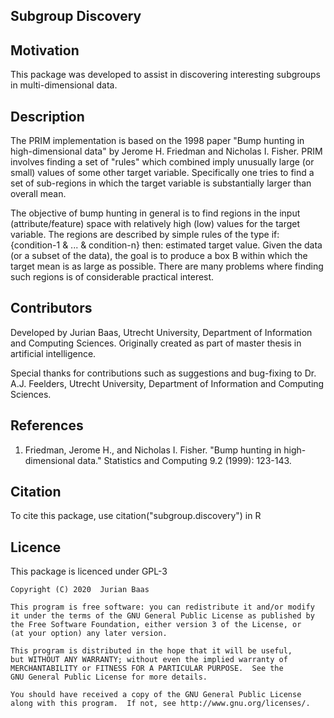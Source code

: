 ## Subgroup Discovery

## Motivation

This package was developed to assist in discovering interesting subgroups in multi-dimensional data. 

## Description

The PRIM implementation is based on the 1998 paper "Bump hunting in high-dimensional data" by Jerome H. Friedman and Nicholas I. Fisher. PRIM involves finding a set of "rules" which combined imply unusually large (or small) values of some other target variable. Specifically one tries to find a set of sub-regions in which the target variable is substantially larger than overall mean. 

The objective of bump hunting in general is to find regions in the input (attribute/feature) space with relatively high (low) values for the target variable. The regions are described by simple rules of the type if: {condition-1 & ... & condition-n} then: estimated target value. Given the data (or a subset of the data), the goal is to produce a box B within which the target mean is as large as possible. There are many problems where finding such regions is of considerable practical interest.  

## Contributors

Developed by Jurian Baas, Utrecht University, Department of Information and Computing Sciences. Originally created as part of master thesis in artificial intelligence.

Special thanks for contributions such as suggestions and bug-fixing to Dr. A.J. Feelders, Utrecht University, Department of Information and Computing Sciences.

## References

1. Friedman, Jerome H., and Nicholas I. Fisher. "Bump hunting in high-dimensional data." Statistics and Computing 9.2 (1999): 123-143.

## Citation

To cite this package, use citation("subgroup.discovery") in R

## Licence

This package is licenced under GPL-3

    Copyright (C) 2020  Jurian Baas

    This program is free software: you can redistribute it and/or modify
    it under the terms of the GNU General Public License as published by
    the Free Software Foundation, either version 3 of the License, or
    (at your option) any later version.

    This program is distributed in the hope that it will be useful,
    but WITHOUT ANY WARRANTY; without even the implied warranty of
    MERCHANTABILITY or FITNESS FOR A PARTICULAR PURPOSE.  See the
    GNU General Public License for more details.

    You should have received a copy of the GNU General Public License
    along with this program.  If not, see http://www.gnu.org/licenses/.

